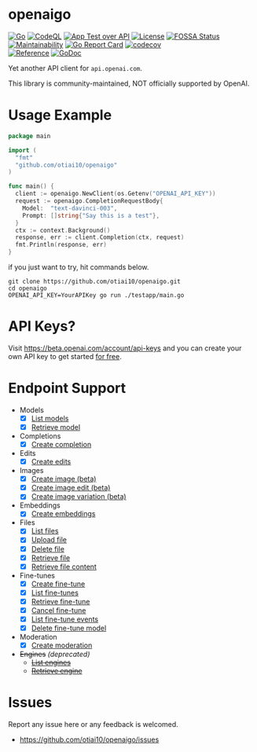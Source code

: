 # openaigo

[![Go](https://github.com/otiai10/openaigo/actions/workflows/go.yml/badge.svg)](https://github.com/otiai10/openaigo/actions/workflows/go.yml)
[![CodeQL](https://github.com/otiai10/openaigo/actions/workflows/codeql-analysis.yml/badge.svg)](https://github.com/otiai10/openaigo/actions/workflows/codeql-analysis.yml)
[![App Test over API](https://github.com/otiai10/openaigo/actions/workflows/api.yml/badge.svg)](https://github.com/otiai10/openaigo/actions/workflows/api.yml)
[![License](https://img.shields.io/github/license/otiai10/openaigo)](https://github.com/otiai10/openaigo/blob/main/LICENSE)
[![FOSSA Status](https://app.fossa.com/api/projects/git%2Bgithub.com%2Fotiai10%2Fopenaigo.svg?type=shield)](https://app.fossa.com/projects/git%2Bgithub.com%2Fotiai10%2Fopenaigo?ref=badge_shield)
<br>[![Maintainability](https://api.codeclimate.com/v1/badges/20c434b47940ce8ed511/maintainability)](https://codeclimate.com/github/otiai10/openaigo/maintainability)
[![Go Report Card](https://goreportcard.com/badge/github.com/otiai10/openaigo)](https://goreportcard.com/report/github.com/otiai10/openaigo)
[![codecov](https://codecov.io/github/otiai10/openaigo/branch/main/graph/badge.svg?token=mfAYgn6Uto)](https://codecov.io/github/otiai10/openaigo)
<br>[![Reference](https://img.shields.io/github/v/tag/otiai10/openaigo?sort=semver)](https://pkg.go.dev/github.com/otiai10/openaigo)
[![GoDoc](https://pkg.go.dev/badge/github.com/otiai10/openaigo)](https://pkg.go.dev/github.com/otiai10/openaigo)

Yet another API client for `api.openai.com`.

This library is community-maintained, NOT officially supported by OpenAI.

# Usage Example

```go
package main

import (
  "fmt"
  "github.com/otiai10/openaigo"
)

func main() {
  client := openaigo.NewClient(os.Getenv("OPENAI_API_KEY"))
  request := openaigo.CompletionRequestBody{
    Model:  "text-davinci-003",
    Prompt: []string{"Say this is a test"},
  }
  ctx := context.Background()
  response, err := client.Completion(ctx, request)
  fmt.Println(response, err)
}
```

if you just want to try, hit commands below.

```shell
git clone https://github.com/otiai10/openaigo.git
cd openaigo
OPENAI_API_KEY=YourAPIKey go run ./testapp/main.go
```

# API Keys?

Visit https://beta.openai.com/account/api-keys and you can create your own API key to get started [for free](https://openai.com/api/pricing/).

# Endpoint Support

- Models
  - [x] [List models](https://beta.openai.com/docs/api-reference/models/list)
  - [x] [Retrieve model](https://beta.openai.com/docs/api-reference/models/retrieve)
- Completions
  - [x] [Create completion](https://beta.openai.com/docs/api-reference/completions/create)
- Edits
  - [x] [Create edits](https://beta.openai.com/docs/api-reference/edits/create)
- Images
  - [x] [Create image (beta)](https://beta.openai.com/docs/api-reference/images/create)
  - [x] [Create image edit (beta)](https://beta.openai.com/docs/api-reference/images/create-edit)
  - [x] [Create image variation (beta)](https://beta.openai.com/docs/api-reference/images/create-variation)
- Embeddings
  - [x] [Create embeddings](https://beta.openai.com/docs/api-reference/embeddings/create)
- Files
  - [x] [List files](https://beta.openai.com/docs/api-reference/files/list)
  - [x] [Upload file](https://beta.openai.com/docs/api-reference/files/upload)
  - [x] [Delete file](https://beta.openai.com/docs/api-reference/files/delete)
  - [x] [Retrieve file](https://beta.openai.com/docs/api-reference/files/retrieve)
  - [x] [Retrieve file content](https://beta.openai.com/docs/api-reference/files/retrieve-content)
- Fine-tunes
  - [x] [Create fine-tune](https://beta.openai.com/docs/api-reference/fine-tunes/create)
  - [x] [List fine-tunes](https://beta.openai.com/docs/api-reference/fine-tunes/list)
  - [x] [Retrieve fine-tune](https://beta.openai.com/docs/api-reference/fine-tunes/retrieve)
  - [x] [Cancel fine-tune](https://beta.openai.com/docs/api-reference/fine-tunes/cancel)
  - [x] [List fine-tune events](https://beta.openai.com/docs/api-reference/fine-tunes/events)
  - [x] [Delete fine-tune model](https://beta.openai.com/docs/api-reference/fine-tunes/delete-model)
- Moderation
  - [x] [Create moderation](https://beta.openai.com/docs/api-reference/moderations/create)
- ~~Engines~~ *(deprecated)*
  - ~~[List engines](https://beta.openai.com/docs/api-reference/engines/list)~~
  - ~~[Retrieve engine](https://beta.openai.com/docs/api-reference/engines/retrieve)~~

# Issues

Report any issue here or any feedback is welcomed.

* https://github.com/otiai10/openaigo/issues
